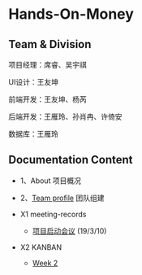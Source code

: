 # Hands-On-Money



## Team & Division

项目经理：席睿、吴宇祺

UI设计：王友坤

前端开发：王友坤、杨芮

后端开发：王雁玲、孙肖冉、许倚安

数据库：王雁玲



## Documentation Content

- 1、About 项目概况
- 2、[Team profile](https://github.com/2019-system-analysis-team/Hands-On-Money/blob/master/reports/documents/Team-profile.md)  团队组建



- X1 meeting-records
  - [项目启动会议](https://github.com/2019-system-analysis-team/Hands-On-Money/blob/master/reports/meeting-records/19-03-10%20%E9%A1%B9%E7%9B%AE%E5%90%AF%E5%8A%A8%E4%BC%9A%E8%AE%AE%E8%AE%B0%E5%BD%95.md) (19/3/10)
- X2 KANBAN
  - [Week 2](https://github.com/2019-system-analysis-team/Hands-On-Money/projects/1)

